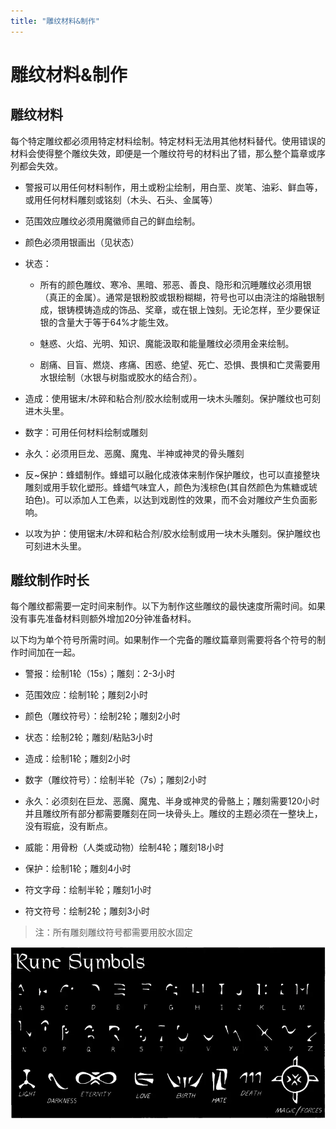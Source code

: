 ```yaml
---
title: "雕纹材料&制作"
---
```

# 雕纹材料&制作

## 雕纹材料

每个特定雕纹都必须用特定材料绘制。特定材料无法用其他材料替代。使用错误的材料会使得整个雕纹失效，即便是一个雕纹符号的材料出了错，那么整个篇章或序列都会失效。

- 警报可以用任何材料制作，用土或粉尘绘制，用白垩、炭笔、油彩、鲜血等，或用任何材料雕刻或铭刻（木头、石头、金属等）
- 范围效应雕纹必须用魔徽师自己的鲜血绘制。
- 颜色必须用银画出（见状态）
- 状态：


  - 所有的颜色雕纹、寒冷、黑暗、邪恶、善良、隐形和沉睡雕纹必须用银（真正的金属）。通常是银粉胶或银粉糊糊，符号也可以由浇注的熔融银制成，银铸模铸造成的饰品、奖章，或在银上蚀刻。无论怎样，至少要保证银的含量大于等于64%才能生效。

  - 魅惑、火焰、光明、知识、魔能汲取和能量雕纹必须用金来绘制。

  - 剧痛、目盲、燃烧、疼痛、困惑、绝望、死亡、恐惧、畏惧和亡灵需要用水银绘制（水银与树脂或胶水的结合剂）。

- 造成：使用锯末/木碎和粘合剂/胶水绘制或用一块木头雕刻。保护雕纹也可刻进木头里。

- 数字：可用任何材料绘制或雕刻

- 永久：必须用巨龙、恶魔、魔鬼、半神或神灵的骨头雕刻

- 反~保护：蜂蜡制作。蜂蜡可以融化成液体来制作保护雕纹，也可以直接整块雕刻或用手软化塑形。蜂蜡气味宜人，颜色为浅棕色(其自然颜色为焦糖或琥珀色)。可以添加人工色素，以达到戏剧性的效果，而不会对雕纹产生负面影响。

- 以攻为护：使用锯末/木碎和粘合剂/胶水绘制或用一块木头雕刻。保护雕纹也可刻进木头里。




## 雕纹制作时长

每个雕纹都需要一定时间来制作。以下为制作这些雕纹的最快速度所需时间。如果没有事先准备材料则额外增加20分钟准备材料。

以下均为单个符号所需时间。如果制作一个完备的雕纹篇章则需要将各个符号的制作时间加在一起。

- 警报：绘制1轮（15s）；雕刻：2-3小时

- 范围效应：绘制1轮；雕刻2小时

- 颜色（雕纹符号）：绘制2轮；雕刻2小时

- 状态：绘制2轮；雕刻/粘贴3小时

- 造成：绘制1轮；雕刻2小时

- 数字（雕纹符号）：绘制半轮（7s）；雕刻2小时

- 永久：必须刻在巨龙、恶魔、魔鬼、半身或神灵的骨骼上；雕刻需要120小时并且雕纹所有部分都需要雕刻在同一块骨头上。雕纹的主题必须在一整块上，没有瑕疵，没有断点。

- 威能：用骨粉（人类或动物）绘制4轮；雕刻18小时

- 保护：绘制1轮；雕刻4小时

- 符文字母：绘制半轮；雕刻1小时

- 符文符号：绘制2轮；雕刻3小时


> 注：所有雕刻雕纹符号都需要用胶水固定

![image-20240708100557741](./assets/image-20240708100557741.webp)